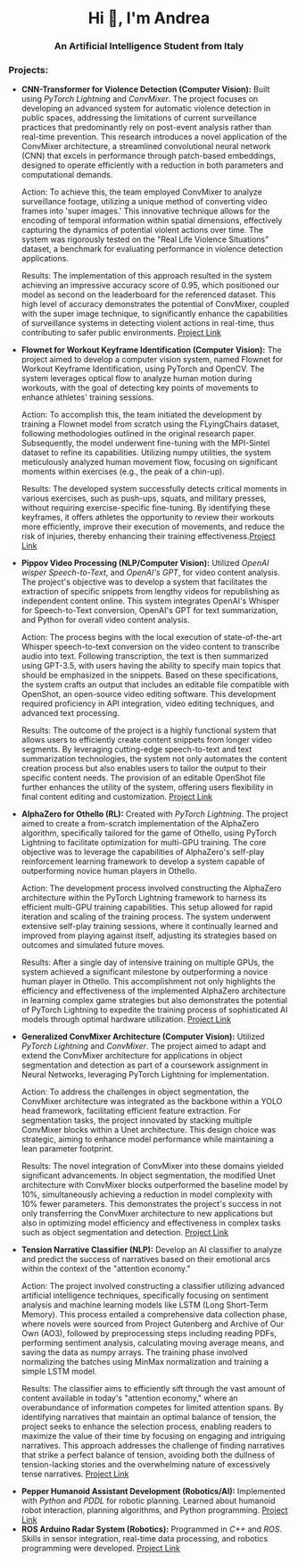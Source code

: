 <h1 align="center">Hi 👋, I'm Andrea</h1>
<h3 align="center">An Artificial Intelligence Student from Italy</h3>



<h3 align="left">Projects:</h3>
<ul>
  <li><strong>CNN-Transformer for Violence Detection (Computer Vision):</strong> Built using <em>PyTorch Lightning</em> and <em>ConvMixer</em>. 
 The project focuses on developing an advanced system for automatic violence detection in public spaces, addressing the limitations of current surveillance practices that predominantly rely on post-event analysis rather than real-time prevention. This research introduces a novel application of the ConvMixer architecture, a streamlined convolutional neural network (CNN) that excels in performance through patch-based embeddings, designed to operate efficiently with a reduction in both parameters and computational demands.

Action: To achieve this, the team employed ConvMixer to analyze surveillance footage, utilizing a unique method of converting video frames into 'super images.' This innovative technique allows for the encoding of temporal information within spatial dimensions, effectively capturing the dynamics of potential violent actions over time. The system was rigorously tested on the "Real Life Violence Situations" dataset, a benchmark for evaluating performance in violence detection applications.

Results: The implementation of this approach resulted in the system achieving an impressive accuracy score of 0.95, which positioned our model as second on the leaderboard for the referenced dataset. This high level of accuracy demonstrates the potential of ConvMixer, coupled with the super image technique, to significantly enhance the capabilities of surveillance systems in detecting violent actions in real-time, thus contributing to safer public environments. <a href="https://github.com/AlfaranoAndrea/ConvMixer-Violence">Project Link</a></li>
  
  <li><strong>Flownet for Workout Keyframe Identification (Computer Vision):</strong>  The project aimed to develop a computer vision system, named Flownet for Workout Keyframe Identification, using PyTorch and OpenCV. The system leverages optical flow to analyze human motion during workouts, with the goal of detecting key points of movements to enhance athletes' training sessions.

Action: To accomplish this, the team initiated the development by training a Flownet model from scratch using the FLyingChairs dataset, following methodologies outlined in the original research paper. Subsequently, the model underwent fine-tuning with the MPI-Sintel dataset to refine its capabilities. Utilizing numpy utilities, the system meticulously analyzed human movement flow, focusing on significant moments within exercises (e.g., the peak of a chin-up).

Results: The developed system successfully detects critical moments in various exercises, such as push-ups, squats, and military presses, without requiring exercise-specific fine-tuning. By identifying these keyframes, it offers athletes the opportunity to review their workouts more efficiently, improve their execution of movements, and reduce the risk of injuries, thereby enhancing their training effectiveness.<a href="https://github.com/AlfaranoAndrea/workuout_keyframe">Project Link</a></li>
  
  <li><strong>Pippov Video Processing (NLP/Computer Vision):</strong> Utilized <em>OpenAI wisper Speech-to-Text</em>, and  <em>OpenAI's GPT</em>, for video content analysis. The project's objective was to develop a system that facilitates the extraction of specific snippets from lengthy videos for republishing as independent content online. This system integrates OpenAI's Whisper for Speech-to-Text conversion, OpenAI's GPT for text summarization, and Python for overall video content analysis.

Action: The process begins with the local execution of state-of-the-art Whisper speech-to-text conversion on the video content to transcribe audio into text. Following transcription, the text is then summarized using GPT-3.5, with users having the ability to specify main topics that should be emphasized in the snippets. Based on these specifications, the system crafts an output that includes an editable file compatible with OpenShot, an open-source video editing software. This development required proficiency in API integration, video editing techniques, and advanced text processing.

Results: The outcome of the project is a highly functional system that allows users to efficiently create content snippets from longer video segments. By leveraging cutting-edge speech-to-text and text summarization technologies, the system not only automates the content creation process but also enables users to tailor the output to their specific content needs. The provision of an editable OpenShot file further enhances the utility of the system, offering users flexibility in final content editing and customization. <a href="https://github.com/AlfaranoAndrea/pippov">Project Link</a></li>
  

  

  
  <li><strong>AlphaZero for Othello (RL):</strong> Created with <em>PyTorch Lightning</em>. 
 The project aimed to create a from-scratch implementation of the AlphaZero algorithm, specifically tailored for the game of Othello, using PyTorch Lightning to facilitate optimization for multi-GPU training. The core objective was to leverage the capabilities of AlphaZero's self-play reinforcement learning framework to develop a system capable of outperforming novice human players in Othello.

Action: The development process involved constructing the AlphaZero architecture within the PyTorch Lightning framework to harness its efficient multi-GPU training capabilities. This setup allowed for rapid iteration and scaling of the training process. The system underwent extensive self-play training sessions, where it continually learned and improved from playing against itself, adjusting its strategies based on outcomes and simulated future moves.

Results: After a single day of intensive training on multiple GPUs, the system achieved a significant milestone by outperforming a novice human player in Othello. This accomplishment not only highlights the efficiency and effectiveness of the implemented AlphaZero architecture in learning complex game strategies but also demonstrates the potential of PyTorch Lightning to expedite the training process of sophisticated AI models through optimal hardware utilization. <a href="https://github.com/AlfaranoAndrea/Othello_AlphaZero_lightning">Project Link</a></li>
  
  <li><strong>Generalized ConvMixer Architecture (Computer Vision):</strong> Utilized <em>PyTorch Lightning</em> and <em>ConvMixer</em>.  The project aimed to adapt and extend the ConvMixer architecture for applications in object segmentation and detection as part of a coursework assignment in Neural Networks, leveraging PyTorch Lightning for implementation.

Action: To address the challenges in object segmentation, the ConvMixer architecture was integrated as the backbone within a YOLO head framework, facilitating efficient feature extraction. For segmentation tasks, the project innovated by stacking multiple ConvMixer blocks within a Unet architecture. This design choice was strategic, aiming to enhance model performance while maintaining a lean parameter footprint.

Results: The novel integration of ConvMixer into these domains yielded significant advancements. In object segmentation, the modified Unet architecture with ConvMixer blocks outperformed the baseline model by 10%, simultaneously achieving a reduction in model complexity with 10% fewer parameters. This demonstrates the project's success in not only transferring the ConvMixer architecture to new applications but also in optimizing model efficiency and effectiveness in complex tasks such as object segmentation and detection. <a href="https://github.com/AlfaranoAndrea/ConvMixer_extensions-">Project Link</a></li>
  
<li><strong>Tension Narrative Classifier (NLP):</strong>  Develop an AI classifier to analyze and predict the success of narratives based on their emotional arcs within the context of the "attention economy."

Action: The project involved constructing a classifier utilizing advanced artificial intelligence techniques, specifically focusing on sentiment analysis and machine learning models like LSTM (Long Short-Term Memory). This process entailed a comprehensive data collection phase, where novels were sourced from Project Gutenberg and Archive of Our Own (AO3), followed by preprocessing steps including reading PDFs, performing sentiment analysis, calculating moving average means, and saving the data as numpy arrays. The training phase involved normalizing the batches using MinMax normalization and training a simple LSTM model.

Results: The classifier aims to efficiently sift through the vast amount of content available in today's "attention economy," where an overabundance of information competes for limited attention spans. By identifying narratives that maintain an optimal balance of tension, the project seeks to enhance the selection process, enabling readers to maximize the value of their time by focusing on engaging and intriguing narratives. This approach addresses the challenge of finding narratives that strike a perfect balance of tension, avoiding both the dullness of tension-lacking stories and the overwhelming nature of excessively tense narratives. <a href="https://github.com/AlfaranoAndrea/nuance">Project Link</a></li>

  <li><strong>Pepper Humanoid Assistant Development (Robotics/AI):</strong> Implemented with <em>Python</em> and <em>PDDL</em> for robotic planning. Learned about humanoid robot interaction, planning algorithms, and Python programming. <a href="https://github.com/AlfaranoAndrea/planner-for-relevant-policies">Project Link</a></li>

<li><strong>ROS Arduino Radar System (Robotics):</strong> Programmed in <em>C++</em> and <em>ROS</em>. Skills in sensor integration, real-time data processing, and robotics programming were developed. <a href="https://github.com/AlfaranoAndrea/Radarino">Project Link</a></li>
  
</ul>


